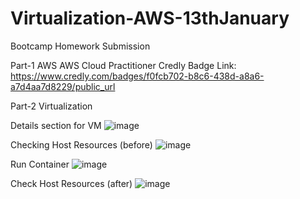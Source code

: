 # Virtualization-AWS-13thJanuary
Bootcamp Homework Submission

Part-1 AWS 
AWS Cloud Practitioner Credly Badge Link: https://www.credly.com/badges/f0fcb702-b8c6-438d-a8a6-a7d4aa7d8229/public_url


Part-2 Virtualization

Details section for VM 
![image](https://github.com/user-attachments/assets/233fce73-b246-4dbc-bb0c-eecd4eb455a2)

Checking Host Resources (before)
![image](https://github.com/user-attachments/assets/bdab60f8-9594-487f-874a-38f889125f52)

Run Container
![image](https://github.com/user-attachments/assets/d3be40d3-846f-4462-bf23-bea207cf997d)

Check Host Resources (after)
![image](https://github.com/user-attachments/assets/5e0067da-f2cd-40df-9e2c-90e4e0052750)

